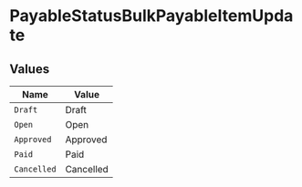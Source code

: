 # PayableStatusBulkPayableItemUpdate


## Values

| Name        | Value       |
| ----------- | ----------- |
| `Draft`     | Draft       |
| `Open`      | Open        |
| `Approved`  | Approved    |
| `Paid`      | Paid        |
| `Cancelled` | Cancelled   |